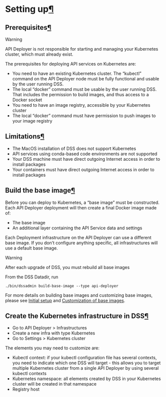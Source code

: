 Setting up[¶](#setting-up "Permalink to this heading")
======================================================



Prerequisites[¶](#prerequisites "Permalink to this heading")
------------------------------------------------------------



Warning


API Deployer is not responsible for starting and managing your Kubernetes cluster, which must already exist.



The prerequisites for deploying API services on Kubernetes are:


* You need to have an existing Kubernetes cluster. The “kubectl” command on the API Deployer node must be fully functional and usable by the user running DSS.
* The local “docker” command must be usable by the user running DSS. That includes the permission to build images, and thus access to a Docker socket
* You need to have an image registry, accessible by your Kubernetes cluster
* The local “docker” command must have permission to push images to your image registry




Limitations[¶](#limitations "Permalink to this heading")
--------------------------------------------------------


* The MacOS installation of DSS does not support Kubernetes
* API services using conda\-based code environments are not supported
* Your DSS machine must have direct outgoing Internet access in order to install packages
* Your containers must have direct outgoing Internet access in order to install packages




Build the base image[¶](#build-the-base-image "Permalink to this heading")
--------------------------------------------------------------------------


Before you can deploy to Kubernetes, a “base image” must be constructed. Each API Deployer deployment will then create a final Docker image made of:


* The base image
* An additional layer containing the API Service data and settings


Each Deployment infrastructure on the API Deployer can use a different base image. If you don’t configure anything specific, all infrastructures will use a default base image.



Warning


After each upgrade of DSS, you must rebuild all base images



From the DSS Datadir, run



```
./bin/dssadmin build-base-image --type api-deployer

```


For more details on building base images and customizing base images, please see [Initial setup](../../containers/setup-k8s.html) and [Customization of base images](../../containers/custom-base-images.html).




Create the Kubernetes infrastructure in DSS[¶](#create-the-kubernetes-infrastructure-in-dss "Permalink to this heading")
------------------------------------------------------------------------------------------------------------------------


* Go to API Deployer \> Infrastructures
* Create a new infra with type Kubernetes
* Go to Settings \> Kubernetes cluster


The elements you may need to customize are:


* Kubectl context: if your kubectl configuration file has several contexts, you need to indicate which one DSS will target \- this allows you to target multiple Kubernetes cluster from a single API Deployer by using several kubectl contexts
* Kubernetes namespace: all elements created by DSS in your Kubernetes cluster will be created in that namespace
* Registry host